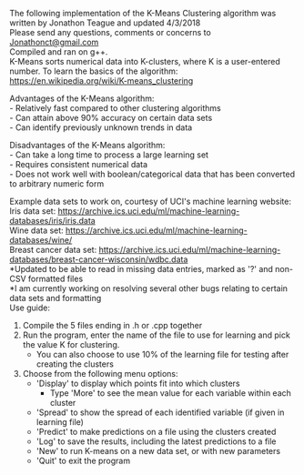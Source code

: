 

The following implementation of the K-Means Clustering algorithm was written by Jonathon Teague and updated 4/3/2018  </br >
Please send any questions, comments or concerns to Jonathonct@gmail.com  </br >
Compiled and ran on g++.  </br >
K-Means sorts numerical data into K-clusters, where K is a user-entered number. To learn the basics of the algorithm:
https://en.wikipedia.org/wiki/K-means_clustering

Advantages of the K-Means algorithm: </br >
    - Relatively fast compared to other clustering algorithms </br >
    - Can attain above 90% accuracy on certain data sets </br >
    - Can identify previously unknown trends in data </br >

Disadvantages of the K-Means algorithm: </br >
    - Can take a long time to process a large learning set </br >
    - Requires consistent numerical data </br >
    - Does not work well with boolean/categorical data that has been converted to arbitrary numeric form </br >


Example data sets to work on, courtesy of UCI's machine learning website:  </br >
Iris data set: https://archive.ics.uci.edu/ml/machine-learning-databases/iris/iris.data  </br >
Wine data set: https://archive.ics.uci.edu/ml/machine-learning-databases/wine/  </br >
Breast cancer data set: https://archive.ics.uci.edu/ml/machine-learning-databases/breast-cancer-wisconsin/wdbc.data  </br >
*Updated to be able to read in missing data entries, marked as '?' and non-CSV formatted files  </br >
*I am currently working on resolving several other bugs relating to certain data sets and formatting  </br >
Use guide:  </br >

   1. Compile the 5 files ending in .h or .cpp together
   2. Run the program, enter the name of the file to use for learning and pick the value K for clustering.
        - You can also choose to use 10% of the learning file for testing after creating the clusters
   3. Choose from the following menu options:
        - 'Display' to display which points fit into which clusters
            - Type 'More' to see the mean value for each variable within each cluster
        - 'Spread' to show the spread of each identified variable (if given in learning file)
        - 'Predict' to make predictions on a file using the clusters created
        - 'Log' to save the results, including the latest predictions to a file
        - 'New' to run K-means on a new data set, or with new parameters
        - 'Quit' to exit the program
